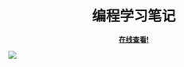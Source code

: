 <p align="center">
    <h1 align="center">编程学习笔记</h1>
    <p align="center"><strong><a href="https://www.luguosong.com/">在线查看!</a></strong></p>
</p>

![](https://cdn.jsdelivr.net/gh/luguosong/images@master/blog-img/225813708-98b745f2-7d22-48cf-9150-083f1b00d6c9.gif)


